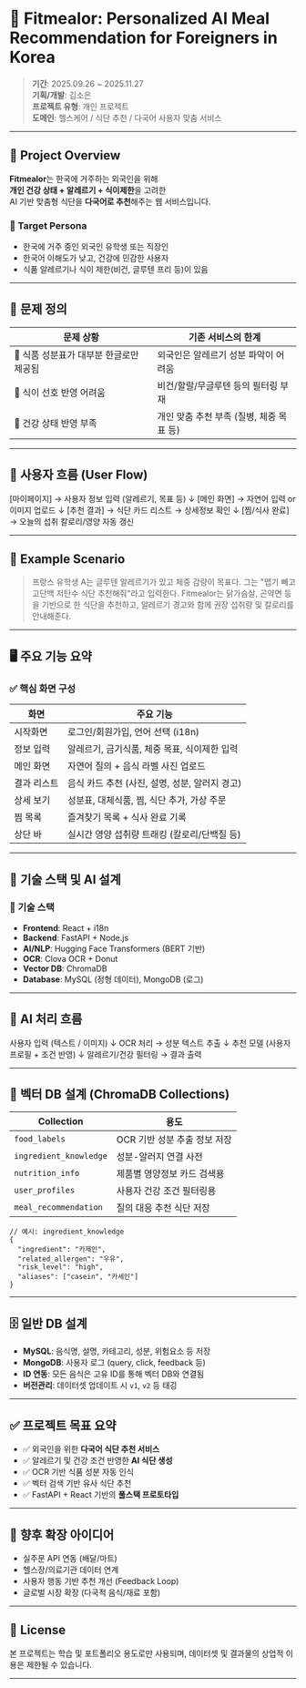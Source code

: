 # 🥗 Fitmealor: Personalized AI Meal Recommendation for Foreigners in Korea

> **기간**: 2025.09.26 ~ 2025.11.27  
> **기획/개발**: 김소은  
> **프로젝트 유형**: 개인 프로젝트  
> **도메인**: 헬스케어 / 식단 추천 / 다국어 사용자 맞춤 서비스

---

## 🧩 Project Overview

**Fitmealor**는 한국에 거주하는 외국인을 위해  
**개인 건강 상태 + 알레르기 + 식이제한**을 고려한  
AI 기반 맞춤형 식단을 **다국어로 추천**해주는 웹 서비스입니다.

### 👤 Target Persona

- 한국에 거주 중인 외국인 유학생 또는 직장인
- 한국어 이해도가 낮고, 건강에 민감한 사용자
- 식품 알레르기나 식이 제한(비건, 글루텐 프리 등)이 있음

---

## 🚨 문제 정의

| 문제 상황 | 기존 서비스의 한계 |
|-----------|--------------------|
| 📜 식품 성분표가 대부분 한글로만 제공됨 | 외국인은 알레르기 성분 파악이 어려움 |
| 🥬 식이 선호 반영 어려움 | 비건/할랄/무글루텐 등의 필터링 부재 |
| 🧠 건강 상태 반영 부족 | 개인 맞춤 추천 부족 (질병, 체중 목표 등) |

---

## 🔁 사용자 흐름 (User Flow)

[마이페이지] → 사용자 정보 입력 (알레르기, 목표 등)
     ↓
[메인 화면] → 자연어 입력 or 이미지 업로드
     ↓
[추천 결과] → 식단 카드 리스트 → 상세정보 확인
     ↓
[찜/식사 완료] → 오늘의 섭취 칼로리/영양 자동 갱신

---

## 💬 Example Scenario

> 프랑스 유학생 A는 글루텐 알레르기가 있고 체중 감량이 목표다.
> 그는 "맵기 빼고 고단백 저탄수 식단 추천해줘"라고 입력한다.
> Fitmealor는 닭가슴살, 곤약면 등을 기반으로 한 식단을 추천하고,
> 알레르기 경고와 함께 권장 섭취량 및 칼로리를 안내해준다.

---

## 🖥 주요 기능 요약

### ✅ 핵심 화면 구성

| 화면     | 주요 기능                         |
| ------ | ----------------------------- |
| 시작화면   | 로그인/회원가입, 언어 선택 (i18n)        |
| 정보 입력  | 알레르기, 금기식품, 체중 목표, 식이제한 입력    |
| 메인 화면  | 자연어 질의 + 음식 라벨 사진 업로드         |
| 결과 리스트 | 음식 카드 추천 (사진, 설명, 성분, 알러지 경고) |
| 상세 보기  | 성분표, 대체식품, 찜, 식단 추가, 가상 주문    |
| 찜 목록   | 즐겨찾기 목록 + 식사 완료 기록            |
| 상단 바   | 실시간 영양 섭취량 트래킹 (칼로리/단백질 등)    |

---

## 🧠 기술 스택 및 AI 설계

### 🧩 기술 스택

* **Frontend**: React + i18n
* **Backend**: FastAPI + Node.js
* **AI/NLP**: Hugging Face Transformers (BERT 기반)
* **OCR**: Clova OCR + Donut
* **Vector DB**: ChromaDB
* **Database**: MySQL (정형 데이터), MongoDB (로그)

---

## 🧬 AI 처리 흐름

사용자 입력 (텍스트 / 이미지)
     ↓
OCR 처리 → 성분 텍스트 추출
     ↓
추천 모델 (사용자 프로필 + 조건 반영)
     ↓
알레르기/건강 필터링 → 결과 출력

---

## 🔎 벡터 DB 설계 (ChromaDB Collections)

| Collection             | 용도                 |
| ---------------------- | ------------------ |
| `food_labels`          | OCR 기반 성분 추출 정보 저장 |
| `ingredient_knowledge` | 성분-알러지 연결 사전       |
| `nutrition_info`       | 제품별 영양정보 카드 검색용    |
| `user_profiles`        | 사용자 건강 조건 필터링용     |
| `meal_recommendation`  | 질의 대응 추천 식단 저장     |

```jsonc
// 예시: ingredient_knowledge
{
  "ingredient": "카제인",
  "related_allergen": "우유",
  "risk_level": "high",
  "aliases": ["casein", "카세인"]
}
```

---

## 🗄 일반 DB 설계

* **MySQL**: 음식명, 설명, 카테고리, 성분, 위험요소 등 저장
* **MongoDB**: 사용자 로그 (query, click, feedback 등)
* **ID 연동**: 모든 음식은 고유 ID를 통해 벡터 DB와 연결됨
* **버전관리**: 데이터셋 업데이트 시 `v1`, `v2` 등 태깅

---

## ✅ 프로젝트 목표 요약

* ✅ 외국인을 위한 **다국어 식단 추천 서비스**
* ✅ 알레르기 및 건강 조건 반영한 **AI 식단 생성**
* ✅ OCR 기반 식품 성분 자동 인식
* ✅ 벡터 검색 기반 유사 식단 추천
* ✅ FastAPI + React 기반의 **풀스택 프로토타입**

---

## 📌 향후 확장 아이디어

* 실주문 API 연동 (배달/마트)
* 헬스장/의료기관 데이터 연계
* 사용자 행동 기반 추천 개선 (Feedback Loop)
* 글로벌 시장 확장 (다국적 음식/재료 포함)

---

## 📎 License

본 프로젝트는 학습 및 포트폴리오 용도로만 사용되며,
데이터셋 및 결과물의 상업적 이용은 제한될 수 있습니다.

---
